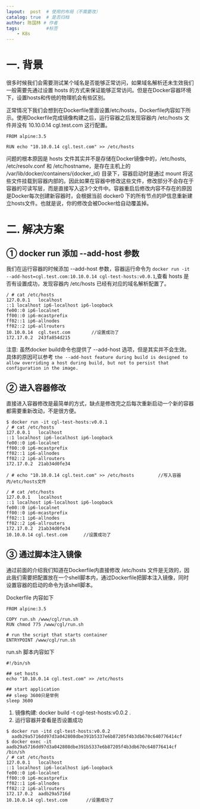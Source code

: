 ```yaml
---
layout:  post  # 使用的布局（不需要改）
catalog: true  # 是否归档
author: 陈国林 # 作者
tags:          #标签
    - K8s
---
```


# 一. 背景
很多时候我们会需要测试某个域名是否能够正常访问，如果域名解析还未生效我们一般需要先通过设置 hosts 的方式来保证能够正常访问。但是在Docker容器环境下，设置hosts和传统的物理机会有些区别。

正常情况下我们会想到在Dockerfile里面设置/etc/hosts，Dockerfile内容如下所示。使用Dockerfile完成镜像构建之后，运行容器之后发现容器内 /etc/hosts 文件并没有 10.10.0.14 cgl.test.com 这行配置。
```
FROM alpine:3.5

RUN echo "10.10.0.14 cgl.test.com" >> /etc/hosts
```

问题的根本原因是 hosts 文件其实并不是存储在Docker镜像中的，/etc/hosts, /etc/resolv.conf 和 /etc/hostname，是存在主机上的 /var/lib/docker/containers/{docker_id} 目录下，容器启动时是通过 mount 将这些文件挂载到容器内部的。因此如果在容器中修改这些文件，修改部分不会存在于容器的可读写层，而是直接写入这3个文件中。容器重启后修改内容不存在的原因是Docker每次创建新容器时，会根据当前 docker0 下的所有节点的IP信息重新建立hosts文件。也就是说，你的修改会被Docker给自动覆盖掉。

# 二. 解决方案
## ① docker run 添加 --add-host 参数
我们在运行容器的时候添加 --add-host 参数，容器运行命令为 `docker run -it --add-host=cgl.test.com:10.10.0.14 cgl-test-hosts:v0.0.1`,查看 hosts 是否有设置成功，发现容器内 /etc/hosts 已经有对应的域名解析配置了。

```
/ # cat /etc/hosts
127.0.0.1	localhost
::1	localhost ip6-localhost ip6-loopback
fe00::0	ip6-localnet
ff00::0	ip6-mcastprefix
ff02::1	ip6-allnodes
ff02::2	ip6-allrouters
10.10.0.14	cgl.test.com        //设置成功了
172.17.0.2	243fa854d215
```

注意: 虽然docker build命令也提供了 --add-host 选项，但是其实并不会生效。具体的原因可以参考 `the --add-host feature during build is designed to allow overriding a host during build, but not to persist that configuration in the image.`

## ② 进入容器修改
直接进入容器修改是最简单的方式，缺点是修改完之后每次重新启动一个新的容器都需要重新改动，不是很方便。

```
$ docker run -it cgl-test-hosts:v0.0.1
/ # cat /etc/hosts
127.0.0.1	localhost
::1	localhost ip6-localhost ip6-loopback
fe00::0	ip6-localnet
ff00::0	ip6-mcastprefix
ff02::1	ip6-allnodes
ff02::2	ip6-allrouters
172.17.0.2	21ab34d0fe34

/ # echo "10.10.0.14 cgl.test.com" >> /etc/hosts         //写入容器内/etc/hosts文件

/ # cat /etc/hosts
127.0.0.1	localhost
::1	localhost ip6-localhost ip6-loopback
fe00::0	ip6-localnet
ff00::0	ip6-mcastprefix
ff02::1	ip6-allnodes
ff02::2	ip6-allrouters
172.17.0.2	21ab34d0fe34
10.10.0.14 cgl.test.com      //设置成功了
```

## ③ 通过脚本注入镜像
通过前面的介绍我们知道在Dockerfile内直接修改 /etc/hosts 文件是无效的，因此我们需要把配置放在一个shell脚本内，通过Dockerfile把脚本注入镜像，同时设置容器的启动的命令为该shell脚本。

Dockerfile 内容如下
```
FROM alpine:3.5

COPY run.sh /www/cgl/run.sh
RUN chmod 775 /www/cgl/run.sh

# run the script that starts container
ENTRYPOINT /www/cgl/run.sh
```

run.sh 脚本内容如下
```
#!/bin/sh

## set hosts
echo "10.10.0.14 cgl.test.com" >> /etc/hosts

## start application
## sleep 3600只是举例
sleep 3600
```

1. 镜像构建: docker build -t cgl-test-hosts:v0.0.2 .
2. 运行容器并查看是否设置成功

```
$ docker run -itd cgl-test-hosts:v0.0.2
  aadb29a5716dd97d3a042808dbe391b5337e6b87205f4b3db670c640776414cf
$ docker exec -it aadb29a5716dd97d3a042808dbe391b5337e6b87205f4b3db670c640776414cf /bin/sh
/ # cat /etc/hosts
127.0.0.1	localhost
::1	localhost ip6-localhost ip6-loopback
fe00::0	ip6-localnet
ff00::0	ip6-mcastprefix
ff02::1	ip6-allnodes
ff02::2	ip6-allrouters
172.17.0.2	aadb29a5716d
10.10.0.14 cgl.test.com       //设置成功了
```

